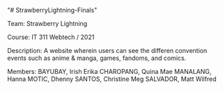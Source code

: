 "# StrawberryLightning-Finals" 

Team: Strawberry Lightning

Course: IT 311 Webtech / 2021

Description: A website wherein users can see the differen convention events such as anime & manga, games, fandoms, and comics.

Members:
    BAYUBAY, Irish Erika
    CHAROPANG, Quina Mae
    MANALANG, Hanna
    MOTIC, Dhenny
    SANTOS, Christine Meg
    SALVADOR, Matt Wilfred 
